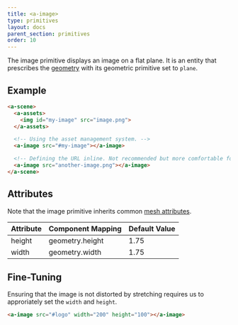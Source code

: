 ```yaml
---
title: <a-image>
type: primitives
layout: docs
parent_section: primitives
order: 10
---
```


The image primitive displays an image on a flat plane. It is an entity that prescribes the [geometry](../components/geometry.md) with its geometric primitive set to `plane`.

## Example

```html
<a-scene>
  <a-assets>
    <img id="my-image" src="image.png">
  </a-assets>

  <!-- Using the asset management system. -->
  <a-image src="#my-image"></a-image>

  <!-- Defining the URL inline. Not recommended but more comfortable for web developers. -->
  <a-image src="another-image.png"></a-image>
</a-scene>
```

## Attributes

Note that the image primitive inherits common [mesh attributes](./mesh-attributes.md).

| Attribute | Component Mapping | Default Value |
|-----------|-------------------|---------------|
| height    | geometry.height   | 1.75          |
| width     | geometry.width    | 1.75          |

## Fine-Tuning

Ensuring that the image is not distorted by stretching requires us to approriately set the `width` and `height`.

```html
<a-image src="#logo" width="200" height="100"></a-image>
```
